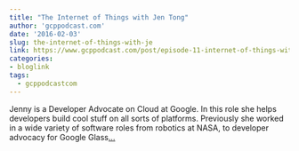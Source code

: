 ```yaml
---
title: "The Internet of Things with Jen Tong"
author: 'gcppodcast.com'
date: '2016-02-03'
slug: the-internet-of-things-with-je
link: https://www.gcppodcast.com/post/episode-11-internet-of-things-with-jen-tong/
categories:
- bloglink
tags:
  - gcppodcastcom
---
```


Jenny is a Developer Advocate on Cloud at Google. In this role she helps developers build cool stuff on all sorts of platforms. Previously she worked in a wide variety of software roles from robotics at NASA, to developer advocacy for Google Glass[... <i class="fas fa-external-link-alt"></i>](https://www.gcppodcast.com/post/episode-11-internet-of-things-with-jen-tong/)

